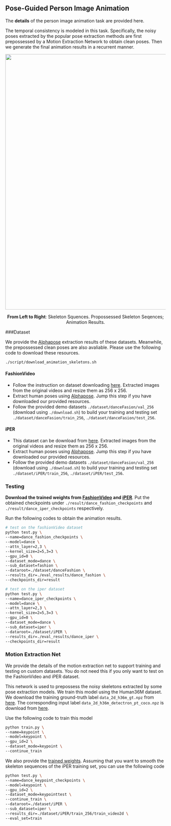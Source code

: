 ## Pose-Guided Person Image Animation

The **details** of the person image animation task are provided here.

The temporal consistency is modeled in this task. Specifically, the noisy poses extracted by the popular pose extraction methods are first prepossessed by a Motion Extraction Network to obtain clean poses. Then we generate the final animation results in a recurrent manner. 

<p align='center'>  
  <img src='https://user-images.githubusercontent.com/30292465/80794884-943fff00-8bcd-11ea-8287-91489b86deff.gif' width='800'/>
</p>
<p align='center'> 
  <b>From Left to Right</b>: Skeleton Squences. Propossessed Skeleton Seqences; Animation Results.
</p>

###Dataset

We provide the [Alphapose](https://github.com/MVIG-SJTU/AlphaPose) extraction results of these datasets. Meanwhile, the prepossessed clean poses are also avaliable. Please use the following code to download these resources.

``` bash
./script/download_animation_skeletons.sh
```

#### FashionVideo

* Follow the instruction on dataset downloading [here](https://vision.cs.ubc.ca/datasets/fashion/). Extracted images from the original videos and resize them as 256 x 256. 
* Extract human poses using [Alphapose](https://github.com/MVIG-SJTU/AlphaPose). Jump this step if you have downloaded our provided resources.
* Follow the provided demo datasets `./dataset/danceFasion/val_256` (download using `./download.sh`) to build your training and testing set `./dataset/danceFasion/train_256`, `./dataset/danceFasion/test_256`.

#### iPER

* This dataset can be download from [here](https://svip-lab.github.io/project/impersonator). Extracted images from the original videos and resize them as 256 x 256. 
* Extract human poses using [Alphapose](https://github.com/MVIG-SJTU/AlphaPose).  Jump this step if you have downloaded our provided resources.
* Follow the provided demo datasets `./dataset/danceFasion/val_256` (download using `./download.sh`) to build your training and testing set `./dataset/iPER/train_256`, `./dataset/iPER/test_256`.



### Testing

**Download the trained weights from [FashionVideo](https://drive.google.com/drive/folders/14bdd02GuR1dSTGAUkO_n4Xn0RjJXmdXV?usp=sharing) and [iPER](https://drive.google.com/drive/folders/11660gR9qgAdJrcnfjiaBxcb8cXDWx2uf?usp=sharing)**. Put the obtained checkpoints under `./result/dance_fashion_checkpoints` and `./result/dance_iper_checkpoints` respectively.

Run the following codes to obtain the animation results.

``` bash
# test on the fashionVideo dataset 
python test.py \
--name=dance_fashion_checkpoints \
--model=dance \
--attn_layer=2,3 \
--kernel_size=2=5,3=3 \
--gpu_id=0 \
--dataset_mode=dance \
--sub_dataset=fashion \
--dataroot=./dataset/danceFashion \
--results_dir=./eval_results/dance_fashion \
--checkpoints_dir=result

# test on the iper dataset
python test.py \
--name=dance_iper_checkpoints \
--model=dance \
--attn_layer=2,3 \
--kernel_size=2=5,3=3 \
--gpu_id=0 \
--dataset_mode=dance \
--sub_dataset=iper \
--dataroot=./dataset/iPER \
--results_dir=./eval_results/dance_iper \
--checkpoints_dir=result
```



### Motion Extraction Net

We provide the details of the motion extraction net to support training and testing on custom datasets. You do not need this if you only want to test on the FashionVideo and iPER dataset.

This network is used to prepossess the noisy skeletons extracted by some pose extraction models. We train this model using the Human36M dataset. We download the training ground-truth label `data_2d_h36m_gt.npz` from [here](https://github.com/facebookresearch/VideoPose3D/blob/master/DATASETS.md). The corresponding input label `data_2d_h36m_detectron_pt_coco.npz` is download from [here](https://github.com/facebookresearch/VideoPose3D/issues/2#issuecomment-444687031).

Use the following code to train this model

``` bash 
python train.py \
--name=keypoint \
--model=keypoint \
--gpu_id=2 \
--dataset_mode=keypoint \
--continue_train
```

We also provide the [trained weights](https://drive.google.com/drive/folders/1Tc1MkSuFnGv9a_TcANQcChK6IS43oKQo). Assuming that you want to smooth the skeleton sequences of the iPER training set, you can use the following code

``` bash
python test.py \
--name=dance_keypoint_checkpoints \
--model=keypoint \
--gpu_id=2 \
--dataset_mode=keypointtest \
--continue_train \
--dataroot=./dataset/iPER \
--sub_dataset=iper \
--results_dir=./dataset/iPER/train_256/train_video2d \
--eval_set=train
```













